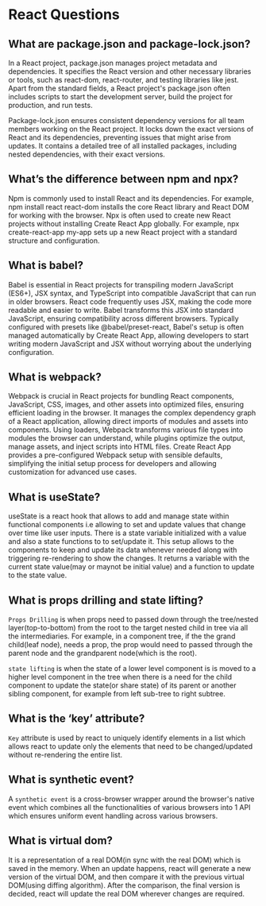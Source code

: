 # React Questions

## What are package.json and package-lock.json?

 In a React project, package.json manages project metadata and dependencies. It specifies
the React version and other necessary libraries or tools, such as react-dom, react-router,
and testing libraries like jest. Apart from the standard fields, a React project's package.json
often includes scripts to start the development server, build the project for production, and run
tests.

Package-lock.json ensures consistent dependency versions for all team members working on
the React project. It locks down the exact versions of React and its dependencies, preventing
issues that might arise from updates. It contains a detailed tree of all installed packages,
including nested dependencies, with their exact versions.

## What’s the difference between npm and npx?

Npm is commonly used to install React and its dependencies. For example, npm install
react react-dom installs the core React library and React DOM for working with the browser.
Npx is often used to create new React projects without installing Create React App globally. For
example, npx create-react-app my-app sets up a new React project with a standard
structure and configuration.

## What is babel?

Babel is essential in React projects for transpiling modern JavaScript (ES6+), JSX syntax, and
TypeScript into compatible JavaScript that can run in older browsers. React code frequently
uses JSX, making the code more readable and easier to write. Babel transforms this JSX into
standard JavaScript, ensuring compatibility across different browsers. Typically configured with
presets like @babel/preset-react, Babel's setup is often managed automatically by Create
React App, allowing developers to start writing modern JavaScript and JSX without worrying
about the underlying configuration.

## What is webpack?

Webpack is crucial in React projects for bundling React components, JavaScript, CSS, images,
and other assets into optimized files, ensuring efficient loading in the browser. It manages the
complex dependency graph of a React application, allowing direct imports of modules and
assets into components. Using loaders, Webpack transforms various file types into modules the
browser can understand, while plugins optimize the output, manage assets, and inject scripts
into HTML files. Create React App provides a pre-configured Webpack setup with sensible
defaults, simplifying the initial setup process for developers and allowing customization for
advanced use cases.

## What is useState?

useState is a react hook that allows to add and manage state within functional components i.e allowing to set and update values that change over time like user inputs. There is a state variable initialized with a value and also a state functions to to set/update it. This setup allows to the components to keep and update its data whenever needed along with triggering re-rendering to show the changes. It returns a variable with the current state value(may or maynot be initial value) and a function to update to the state value.

## What is props drilling and state lifting?

`Props Drilling` is when props need to passed down through the tree/nested layer(top-to-bottom) from the root to the target nested child in tree via all the intermediaries. For example, in a component tree, if the the grand child(leaf node), needs a prop, the prop would need to passed through the parent node and the grandparent node(which is the root).

`state lifting` is when the state of a lower level component is is moved to a higher level component in the tree when there is a need for the child component to update the state(or share state) of its parent or another sibling component, for example from left sub-tree to right subtree.

## What is the ‘key’ attribute?

`Key` attribute is used by react to uniquely identify elements in a list which allows react to update only the elements that need to be changed/updated without re-rendering the entire list.

## What is synthetic event?

A `synthetic event` is a cross-browser wrapper around the browser's native event which combines all the functionalities of various browsers into 1 API which ensures uniform event handling across various browsers. 

## What is virtual dom?

It is a representation of a real DOM(in sync with the real DOM) which is saved in the memory. When an update happens, react will generate a new version of the virtual DOM, and then compare it with the previous virtual DOM(using diffing algorithm). After the comparison, the final version is decided, react will update the real DOM wherever changes are required. 